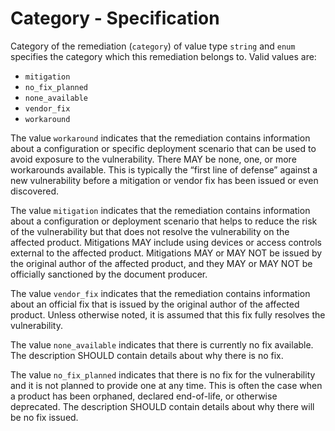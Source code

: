 # Category - Specification

Category of the remediation (`category`) of value type `string` and `enum` specifies the category which this remediation
belongs to.
Valid values are:

* `mitigation`
* `no_fix_planned`
* `none_available`
* `vendor_fix`
* `workaround`

The value `workaround` indicates that the remediation contains information about a configuration or specific deployment
scenario that can be used to avoid exposure to the vulnerability. There MAY be none, one, or more workarounds available.
This is typically the “first line of defense” against a new vulnerability before a mitigation or vendor fix has been
issued or even discovered.

The value `mitigation` indicates that the remediation contains information about a configuration or deployment scenario
that helps to reduce the risk of the vulnerability but that does not resolve the vulnerability on the affected product.
Mitigations MAY include using devices or access controls external to the affected product. Mitigations MAY or MAY NOT be
issued by the original author of the affected product, and they MAY or MAY NOT be officially sanctioned by the document
producer.

The value `vendor_fix` indicates that the remediation contains information about an official fix that is issued by the
original author of the affected product. Unless otherwise noted, it is assumed that this fix fully resolves the
vulnerability.

The value `none_available` indicates that there is currently no fix available. The description SHOULD contain details
about why there is no fix.

The value `no_fix_planned` indicates that there is no fix for the vulnerability and it is not planned to provide one at
any time. This is often the case when a product has been orphaned, declared end-of-life, or otherwise deprecated. The
description SHOULD contain details about why there will be no fix issued.
